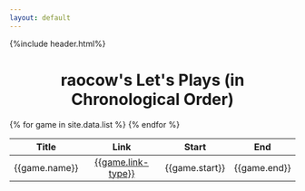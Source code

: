 ```yaml
---
layout: default
---
```

{%include header.html%}
<h1 style="text-align: center;">raocow's Let's Plays (in Chronological Order)</h1>

<table>
<colgroup>
<col style="text-align:center;"/>
<col style="text-align:center;"/>
<col style="text-align:center;"/>
<col style="text-align:center;"/>
<col style="text-align:center;"/>
</colgroup>

<thead>
<tr>
	<th style="text-align:center;">Title</th>
	<th style="text-align:center;">Link</th>
	<th style="text-align:center;">Start</th>
	<th style="text-align:center;">End</th>
</tr>
</thead>

<tbody>
{% for game in site.data.list %}
<tr>
	<td style="text-align:center;">{{game.name}}</td>
	<td style="text-align:center;"><a href="{{game.link}}">{{game.link-type}}</a></td>
	<td style="text-align:center;">{{game.start}}</td>
	<td style="text-align:center;">{{game.end}}</td>
</tr>
<tr>
{% endfor %}
</tr>
